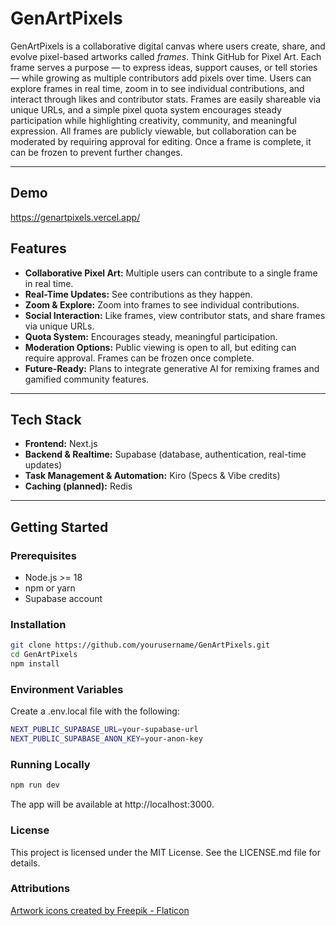 # GenArtPixels

GenArtPixels is a collaborative digital canvas where users create, share, and evolve pixel-based artworks called *frames*. Think GitHub for Pixel Art. Each frame serves a purpose — to express ideas, support causes, or tell stories — while growing as multiple contributors add pixels over time. Users can explore frames in real time, zoom in to see individual contributions, and interact through likes and contributor stats. Frames are easily shareable via unique URLs, and a simple pixel quota system encourages steady participation while highlighting creativity, community, and meaningful expression. All frames are publicly viewable, but collaboration can be moderated by requiring approval for editing. Once a frame is complete, it can be frozen to prevent further changes.

---

## Demo

https://genartpixels.vercel.app/

## Features

- **Collaborative Pixel Art:** Multiple users can contribute to a single frame in real time.
- **Real-Time Updates:** See contributions as they happen.
- **Zoom & Explore:** Zoom into frames to see individual contributions.
- **Social Interaction:** Like frames, view contributor stats, and share frames via unique URLs.
- **Quota System:** Encourages steady, meaningful participation.
- **Moderation Options:** Public viewing is open to all, but editing can require approval. Frames can be frozen once complete.
- **Future-Ready:** Plans to integrate generative AI for remixing frames and gamified community features.

---

## Tech Stack

- **Frontend:** Next.js
- **Backend & Realtime:** Supabase (database, authentication, real-time updates)
- **Task Management & Automation:** Kiro (Specs & Vibe credits)
- **Caching (planned):** Redis

---

## Getting Started

### Prerequisites

- Node.js >= 18
- npm or yarn
- Supabase account

### Installation

```bash
git clone https://github.com/yourusername/GenArtPixels.git
cd GenArtPixels
npm install
```

### Environment Variables

Create a .env.local file with the following:

```bash
NEXT_PUBLIC_SUPABASE_URL=your-supabase-url
NEXT_PUBLIC_SUPABASE_ANON_KEY=your-anon-key
```
### Running Locally

```bash
npm run dev
```

The app will be available at http://localhost:3000.

### License

This project is licensed under the MIT License. See the LICENSE.md file for details.

### Attributions

<a href="https://www.flaticon.com/free-icons/artwork" title="artwork icons">Artwork icons created by Freepik - Flaticon</a>